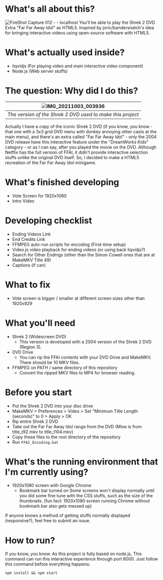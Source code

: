 # What's all about this?
![FireShot Capture 012 -  - localhost](https://user-images.githubusercontent.com/37889443/135724119-5a257b06-19fb-45ac-94af-71134755f2f7.png)
You'll be able to play the Shrek 2 DVD Extra "Far Far Away Idol" as HTML5. Inspired by joric/bandersnatch's idea for bringing interactive videos using open-source software with HTML5.

# What's actually used inside?
 - liqvidjs (For playing video and main interactive video component)
 - Node.js (Web server stuffs)

# The question: Why did I do this?
|![IMG_20211003_003936](https://user-images.githubusercontent.com/37889443/135725278-d24d791b-e15c-473a-934f-efd2e89fa898.jpg)|
|:--:| 
| *The version of the Shrek 2 DVD used to make this project* |  

Actually I have a copy of the iconic Shrek 2 DVD (if you know, you know - that one with a 3x3 grid DVD menu with donkey annoying other casts at the main menu), and there's an extra called "Far Far Away Idol" - only the 2004 DVD release have this interactive feature under the "DreamWorks Kids" category - or as I can say, after you played the movie on the DVD. Although Netflix has the full version of FFAI, it didn't provide interactive selection stuffs unlike the original DVD itself. So, I decided to make a HTML5 recreation of the Far Far Away Idol minigame.

# What's finished developing
 - Vote Screen for 1920x1080
 - Intro Video

# Developing checklist
 - Ending Videos Link
 - End Credits Link
 - FFMPEG auto-run scripts for encoding (First-time setup)
 - Video.js video playback for ending videos (or using back liqvidjs?)
 - Search for Other Endings (other than the Simon Cowell ones that are at MakeMKV Title 49)
 - Captions (if can)

# What to fix
 - Vote screen is bigger / smaller at different screen sizes other than 1920x929

# What you'll need
 - Shrek 2 (Widescreen DVD)
   - This version is developed with a 2004 version of the Shrek 2 DVD (Region 3). 
 - DVD Drive
   - You can rip the FFAI contents with your DVD Drive and MakeMKV. There should be 10 MKV files.
 - FFMPEG on PATH / same directory of this repository
   - Convert the ripped MKV files to MP4 for browser reading.

# Before you start
 - Put the Shrek 2 DVD into your disc drive
 - MakeMKV > Preferences > Video > Set "Minimum Title Length (seconds)" to 0 > Apply > OK
 - Rip entire Shrek 2 DVD
 - Take out the Far Far Away Idol range from the DVD (Mine is from title_t92.mkv to title_t104.mkv)
 - Copy these files to the root directory of the repository
 - Run `FFAI_Encoding.bat`

# What's the running environment that I'm currently using?
 - 1920x1080 screen with Google Chrome
   - Bookmark bar turned on
Some screens won't display normally until you did some fine tune with the CSS stuffs, such as the size of the thumbnails. (fun fact: 1920x1080 screen running Chrome without bookmark bar also gets messed up)
  
If anyone knows a method of getting stuffs normally displayed (responsive?), feel free to submit an issue.

# How to run? 
If you know, you know. As this project is fully based on node.js, This command can run this interactive experience through port 8000. Just follow this command before everything happens:
```batch
npm install && npm start
```

